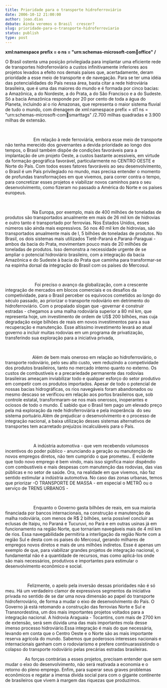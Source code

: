 ```yaml
---
title: Prioridade para o transporte hidroferroviário
date: 2006-10-12 21:00:00
author: joao.dias
debate: Ainda veremos o Brasil  crescer?
slug: prioridade-para-o-transporte-hidroferroviario
status: publish 
type: post
---
```



**xml:namespace prefix = o ns = "urn:schemas-microsoft-com:office:office" /**

O Brasil ostenta uma posição privilegiada para implantar uma eficiente rede de transportes hidroferroviário a custos infinitivamente inferiores aos projetos levados a efeito nos demais países que, acertadamente, deram prioridade a esse meio de transporte e de navegação. Para se ter uma idéia das potencialidades do País nessa área, basta citar a rede hidroviária brasileira, que é uma das maiores do mundo e é formada por cinco bacias: a Amazônica, a do Nordeste, a do Prata, a do São Francisco e a do Sudeste. Só a bacia Amazônica responde por 20 por cento de toda a água do Planeta, incluindo aí o rio Amazonas, que representa o maior sistema fluvial de tudo o mundo, com drenagem de xml:namespace prefix = st1 ns = "urn:schemas-microsoft-com:office:smarttags" /2.700 milhas quadradas e 3.900 milhas de extensão.


 


                       Em relação à rede ferroviária, embora esse meio de transporte não tenha merecido dos governantes a devida prioridade ao longo dos tempos, o Brasil também dispõe de condições favoráveis para a implantação de um projeto Oeste, a custos bastante acessíveis, em virtude da formação geográfica favorável, particularmente no CENTRO OESTE e Norte do País. Com todos esses fatores favoráveis ao seu desenvolvimento, o Brasil é um País privilegiado no mundo, mas precisa entender o momento de profundas transformações em que vivemos, para correr contra o tempo, para concretizar esses projetos e viabilizar novos caminhos para o seu desenvolvimento, como fizeram no passado a América do Norte e os países europeus.


 


                      Na Europa, por exemplo, mais de 400 milhões de toneladas de produtos são transportados anualmente em mais de 26 mil km de hidrovias e outro tanto é transportado por ferrovias. Nos Estados Unidos, esses números são ainda mais expressivos. Só nos 40 mil km de hidrovias, são transportados anualmente mais de l, 5 bilhões de toneladas de produtos. No Brasil, os dois sistemas mais utilizados Tietê-Paraná e.Paraná-Paraguai - ambos da bacia do Prata, movimentam pouco mais de 20 milhões de toneladas de produtos. Isso demonstra a necessidade urgente de se ampliar o potencial hidroviário brasileiro, com a integração da bacia Amazônica e do Sudeste à bacia do Prata que caminha para transformar-se na espinha dorsal da integração do Brasil com os países do Mercosul.


 


                        Foi preciso o avanço da globalização, com a crescente integração de mercados em blocos comerciais e os desafios da competividade, para o Brasil perceber os equívocos cometidos ao longo do século passado, ao priorizar o transporte rodoviário em detrimento do hidroferroviário. Com o propalado slogan que -governar é construir estradas - chegamos a uma malha rodoviária superior a 80 mil km, que representa hoje, um investimento de ordem de US$ 200 bilhões, mas cuja degradação exige bilhões de reais em novos investimentos para a sua recuperação e manutenção. Esse altíssimo investimento levará ao atual governo a incluir muitas rodovias em um programa de privatização, transferindo sua exploração para a iniciativa privada,


 


                      Além de bem mais oneroso em relação ao hidroferroviário, o transporte rodoviário, pelo seu alto custo, vem reduzindo a competividade dos produtos brasileiros, tanto no mercado interno quanto no externo. Os custos de combustíveis e a precariedade permanente das rodovias brasileiras ameaçam inviabilizar todo e qualquer esforço do setor produtivo em competir com os produtos importados. Apesar de todo o potencial de nossas bacias hidrográficas, os rios navegáveis foram abandonados ou mesmo descaso se verificou em relação aos portos brasileiros que, sob controle estatal, transformaram-se nos mais onerosos, inoperantes e ociosos de todo o mundo. É sabido que o Brasil tem pago um elevado preço pela má exploração da rede hidroferroviária e pela inoperância  do seu sistema portuário.Além de prejudicar o desenvolvimento e o processo de integração nacional, a baixa utilização desses sistemas alternativos de transportes tem acarretado prejuízos incalculáveis para o País.


 


                       A indústria automotiva - que vem recebendo volumosos incentivos do poder público - anunciando a geração ou manutenção de novos empregos diretos, não tem cumprido o que prometeu.. É evidente que todo novo emprego é bem vindo, mais isso significa maior dispêndio com combustíveis e mais despesas com manutenção das rodovias, das vias públicas e no setor de saúde. Ora, na realidade em que vivemos, não faz sentido estimular a indústria automotiva. No caso das zonas urbanas, temos que priorizar -O TRANSPORTE DE MASSA - em especial o METRÔ ou o serviço de TRENS URBANOS -


 


                       Enquanto o Governo gasta bilhões de reais, em sua maioria financiada por bancos internacionais, na construção e manutenção da malha rodoviária, com menos de R$ 2 bilhões, seria possível concluir as eclusas de Itaipu, no Paraná e Tucuruvi, no Pará e em outras usinas já em funcionamento na região Norte, que tornariam navegáveis mais de 4 mil km de rios. Essa navegabilidade permitiria a interligação da região Norte com a região Sul e desta com os países do Mercosul, gerando milhares de empregos novos diretos e mais de uns milhões indiretos. Esse é apenas um exemplo de que, para viabilizar grandes projetos de integração nacional, o fundamental não é a quantidade de recursos, mas como aplicá-los onde são mais necessários, produtivos e importantes para estimular o desenvolvimento econômico e social.


 


                  Felizmente, o apelo pela inversão dessas prioridades não é só meu. Há um verdadeiro clamor de expressivos segmentos da iniciativa privada no sentido de se dar uma nova dimensão ao papel do transporte hidroferroviário, de forma a mudar o eixo de desenvolvimento do País. O Governo já está retomando a construção das ferrovias Norte e Sul e Transnordestina, um dos mais importantes projetos voltados para a integração nacional. A hidrovia Araguaia - Tocantins, com mais de 2700 km de extensão, será sem dúvida uma das mais importantes mola desse imenso processo hidroviário.Essa integração é mais do que necessária, levando em conta que o Centro Oeste e o Norte são as mais importante reserva agrícola do mundo. Sabemos que poderosos interesses nacionais e internacionais ganham com o rodoviarismo e prefere continuarassistindo o colapso do transporte rodoviário pelas precárias estradas brasileiras.


                As forças contrárias a esses projetos, precisam entender que sem mudar o eixo do desenvolvimento, não será reativada a economia e o retorno do pleno emprego. Enfim, para superar seus graves problemas econômicos e regatar a imensa dívida social para com o gigante continente de brasileiros que vivem à margem das riquezas que produzimos.


